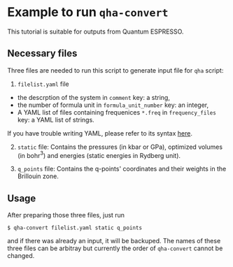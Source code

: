 # Example to run `qha-convert`

This tutorial is suitable for outputs from Quantum ESPRESSO.

## Necessary files

Three files are needed to run this script to generate input file for `qha` script:

1. `filelist.yaml` file
  * the descrption of the system in `comment` key: a string,
  * the number of formula unit in `formula_unit_number` key: an integer,
  * A YAML list of files containing frequenices `*.freq` in `frequency_files` key: a YAML list of strings.

  If you have trouble writing YAML, please refer to its syntax [here](http://docs.ansible.com/ansible/latest/reference_appendices/YAMLSyntax.html).

2. `static` file: Contains the pressures (in kbar or GPa), optimized volumes (in bohr$^3$) and energies (static energies in Rydberg unit).

3. `q_points` file: Contains the q-points' coordinates and their weights in the Brillouin zone.

## Usage

After preparing those three files, just run

```shell
$ qha-convert filelist.yaml static q_points
```

and if there was already an input, it will be backuped. The names of these three files can be arbitray but currently the order of `qha-convert` cannot be changed.

